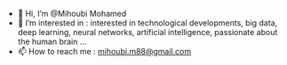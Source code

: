 - 👋 Hi, I’m @Mihoubi Mohamed
- 👀 I’m interested in : interested in technological developments, big data, deep learning, neural networks, artificial intelligence, passionate about the human brain ...
- 📫 How to reach me : mihoubi.m88@gmail.com

